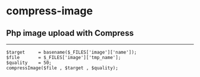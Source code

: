 # compress-image

## Php image upload with Compress

---------------------------------

``` 
$target 	= basename($_FILES['image']['name']);
$file 		= $_FILES['image']['tmp_name'];
$quality 	= 50;
compressImage($file , $target , $quality);
``` 
